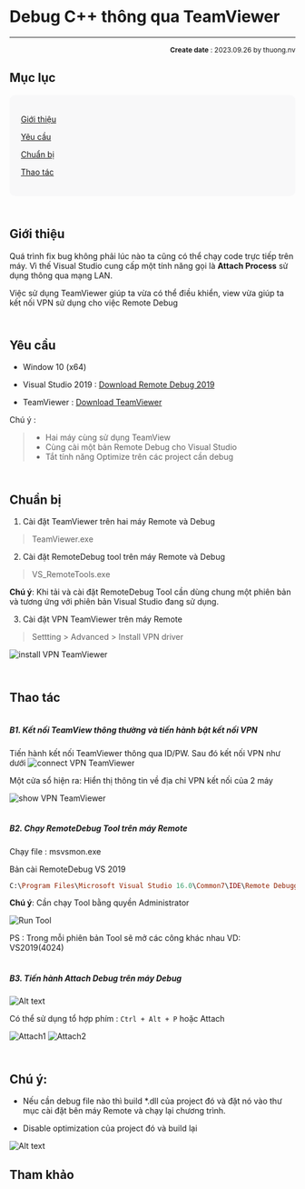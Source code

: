 #  Debug C++ thông qua TeamViewer
---
<p style="text-align: right; font-size:12px;">
<b>Create date</b> : 2023.09.26 by <a>thuong.nv</a>
</p>

## Mục lục

<div style="padding:20px; background-color: #f3f3f587;border-radius: 10px;">

[Giới thiệu](#giới-thiệu) 

[Yêu cầu](#yêu-cầu) 

[Chuẩn bị](#chuẩn-bị) 

[Thao tác](#thao-tác) 

</div>

## <br>Giới thiệu 

Quá trình fix bug không phải lúc nào ta cũng có thể chạy code trực tiếp trên máy. Vì thế Visual Studio cung cấp một tính năng gọi là **Attach Process** sử dụng thông qua mạng LAN.

Việc sử dụng TeamViewer giúp ta vừa có thể điều khiển, view vừa giúp ta kết nối VPN sử dụng cho việc Remote Debug

## <br>Yêu cầu

- Window 10 (x64)
- Visual Studio 2019 : [Download Remote Debug 2019 ](https://learn.microsoft.com/en-us/visualstudio/debugger/remote-debugging)

- TeamViewer : [Download TeamViewer](https://www.teamviewer.com/)

Chú ý :
> - Hai máy cùng sử dụng TeamView 
> - Cùng cài một bản Remote Debug cho Visual Studio
> - Tắt tính năng Optimize trên các project cần debug

## <br>Chuẩn bị
1. Cài đặt TeamViewer trên hai máy Remote và Debug 

> TeamViewer.exe

2. Cài đặt RemoteDebug tool trên máy Remote và Debug

> VS_RemoteTools.exe

**Chú ý**: Khi tải và cài đặt RemoteDebug Tool cần dùng chung một phiên bản và tương ứng với phiên bản Visual Studio đang sử dụng.


3. Cài đặt VPN TeamViewer trên máy Remote

> Settting > Advanced > Install VPN driver

![install VPN TeamViewer](./image/InstallVPN.png)

## <br>Thao tác

##### <br><b>B1. Kết nối TeamView thông thường và tiến hành bật kết nối VPN </b> <br>
Tiến hành kết nối TeamViewer thông qua ID/PW. Sau đó kết nối VPN như dưới
![connect VPN TeamViewer](./image/ConnectVPNTeamView.png)

Một cửa sổ hiện ra: Hiển thị thông tin về địa chỉ VPN kết nối của 2 máy

![show VPN TeamViewer](./image/ShowVPN.png)

##### <br><b>B2. Chạy RemoteDebug Tool trên máy Remote </b> <br>

Chạy file : msvsmon.exe 

Bản cài RemoteDebug VS 2019
```ruby
C:\Program Files\Microsoft Visual Studio 16.0\Common7\IDE\Remote Debugger\x64\msvsmon.exe
```


**Chú ý**: Cần chạy Tool bằng quyền Administrator

![Run Tool](./image/RunTool.png)

PS : Trong mỗi phiên bản Tool sẽ mở các công khác nhau VD: VS2019(4024)

##### <br><b>B3. Tiến hành Attach Debug trên máy Debug </b> <br>

![Alt text](./image/AttachVS.png)

Có thể sử dụng tổ hợp phím : `Ctrl + Alt + P` hoặc Attach

![Attach1](./image/Attach.png)
![Attach2](./image/Attach2.png)

## <br>Chú ý:

- Nếu cần debug file nào thì build *.dll của project đó và đặt nó vào thư mục cài đặt bên máy Remote và chạy lại chương trình.

- Disable optimization của project đó và build lại

![Alt text](./image/DisableOptimize.png)

## Tham khảo


